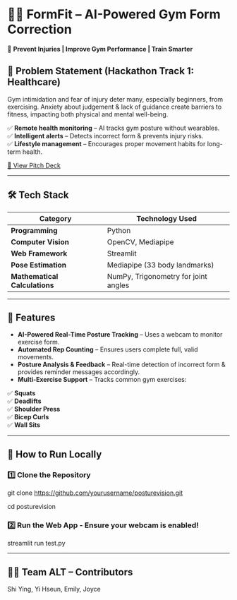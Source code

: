 # 🏋️‍♀️ FormFit – AI-Powered Gym Form Correction  

📌 **Prevent Injuries | Improve Gym Performance | Train Smarter**  

## 🚀 Problem Statement (Hackathon Track 1: Healthcare)  

Gym intimidation and fear of injury deter many, especially beginners, from exercising. Anxiety about judgement & lack of guidance create barriers to fitness, impacting both physical and mental well-being.

✅ **Remote health monitoring** – AI tracks gym posture without wearables.  
✅ **Intelligent alerts** – Detects incorrect form & prevents injury risks.  
✅ **Lifestyle management** – Encourages proper movement habits for long-term health.  

[📄 View Pitch Deck](https://github.com/cjkejw/Team-ALT/FormFit.pdf)

---

## 🛠️ Tech Stack  

| **Category**           | **Technology Used**  |
|-----------------------|--------------------|
| **Programming**        | Python |
| **Computer Vision**    | OpenCV, Mediapipe |
| **Web Framework**      | Streamlit |
| **Pose Estimation**    | Mediapipe (33 body landmarks) |
| **Mathematical Calculations** | NumPy, Trigonometry for joint angles |

---

## 📌 Features  

- **AI-Powered Real-Time Posture Tracking** – Uses a webcam to monitor exercise form.  
- **Automated Rep Counting** – Ensures users complete full, valid movements.  
- **Posture Analysis & Feedback** – Real-time detection of incorrect form & provides reminder messages accordingly.  
- **Multi-Exercise Support** – Tracks common gym exercises:  

✅ **Squats**  
✅ **Deadlifts**  
✅ **Shoulder Press**  
✅ **Bicep Curls**  
✅ **Wall Sits**  

---

## 🚀 How to Run Locally  

### 1️⃣ Clone the Repository  
  git clone https://github.com/yourusername/posturevision.git
  
  cd posturevision

### 2️⃣ Run the Web App - Ensure your webcam is enabled!
  streamlit run test.py

---

## 👩‍💻 Team ALT – Contributors  
Shi Ying, Yi Hseun, Emily, Joyce
